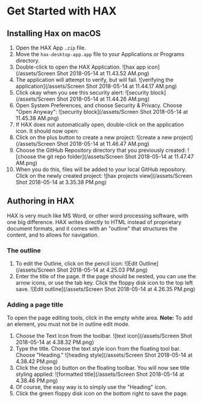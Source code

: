 # Get Started with HAX

## Installing Hax on macOS

1. Open the HAX App `.zip` file.
2. Move the `hax-desktop-app.app` file to your Applications or Programs directory.
3. Double-click to open the HAX Application. ![hax app icon](/assets/Screen Shot 2018-05-14 at 11.43.52 AM.png)
4. The application will attempt to verify, but will fail.
![verifying the application](/assets/Screen Shot 2018-05-14 at 11.44.17 AM.png)
5. Click okay when you see this security alert: ![security block](/assets/Screen Shot 2018-05-14 at 11.44.26 AM.png)
6. Open System Preferences, and choose Security & Privacy. Choose "Open Anyway": ![security block](/assets/Screen Shot 2018-05-14 at 11.45.38 AM.png)
7. If HAX does not automatically open, double-click on the application icon. It should now open: 
8. Click on the plus button to create a new project: ![create a new project](/assets/Screen Shot 2018-05-14 at 11.46.47 AM.png)
9. Choose the GitHub Repository directory that you previously created: ![choose the git repo folder](/assets/Screen Shot 2018-05-14 at 11.47.47 AM.png) 
10. When you do this, files will be added to your local GitHub repository. Click on the newly created project: ![hax projects view](/assets/Screen Shot 2018-05-14 at 3.35.38 PM.png)

## Authoring in HAX

HAX is very much like MS Word, or other word processing software, with one big difference. HAX writes directly to HTML instead of proprietary document formats, and it comes with an "outline" that structures the content, and to allows for navigation.

### The outline

1. To edit the Outline, click on the pencil icon:
![Edit Outline](/assets/Screen Shot 2018-05-14 at 4.25.03 PM.png)
2. Enter the title of the page. If the page should be nested, you can use the arrow icons, or use the tab key. Click the floppy disk icon to the top left save.
![Edit outline](/assets/Screen Shot 2018-05-14 at 4.26.35 PM.png)

### Adding a page title

To open the page editing tools, click in the empty white area. **Note:** To add an element, you must not be in outline edit mode.

1. Choose the Text Icon from the toolbar. 
![text icon](/assets/Screen Shot 2018-05-14 at 4.38.32 PM.png)
2. Type the title. Choose the text style icon from the floating tool bar. Choose "Heading." ![heading style](/assets/Screen Shot 2018-05-14 at 4.38.42 PM.png)
3. Click the close (x) button on the floating toolbar. You will now see title styling applied: ![formatted title](/assets/Screen Shot 2018-05-14 at 4.38.46 PM.png)
4. Of course, the easy way is to simply use the "Heading" icon.
5. Click the green floppy disk icon on the bottom right to save the page.